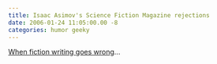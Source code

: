 ```yaml
---
title: Isaac Asimov's Science Fiction Magazine rejections
date: 2006-01-24 11:05:00.00 -8
categories: humor geeky
---
```

[When fiction writing goes wrong](http://misssnark.blogspot.com/2006/01/crapometer-got-you-feeling-bruised-and.html)...
